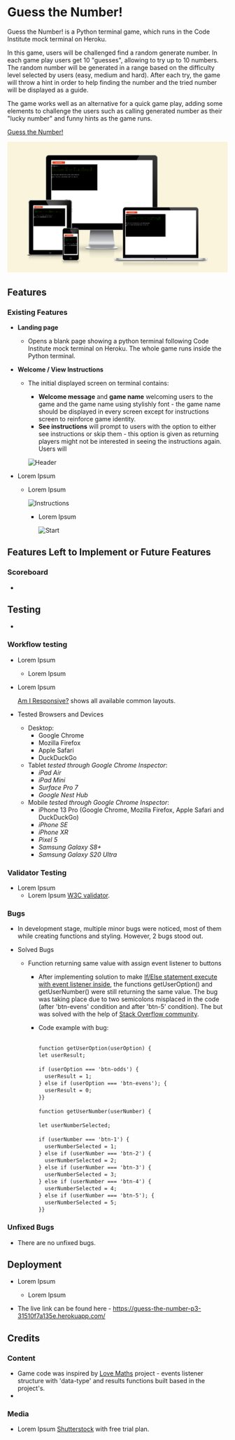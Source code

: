 # Guess the Number!

Guess the Number! is a Python terminal game, which runs in the Code Institute mock terminal on Heroku.

In this game, users will be challenged find a random generate number. In each game play users get 10 "guesses", allowing to try up to 10 numbers. The random number will be generated in a range based on the difficulty level selected by users (easy, medium and hard). After each try, the game will throw a hint in order to help finding the number and the tried number will be displayed as a guide.

The game works well as an alternative for a quick game play, adding some elements to challenge the users such as calling generated number as their "lucky number" and funny hints as the game runs. 

[Guess the Number!](https://guess-the-number-p3-31510f7a135e.herokuapp.com/)

![Responsive Mockup](/assets/images/readme-am-i-responsive.png)

## Features

### Existing Features

- **Landing page**
  - Opens a blank page showing a python terminal following Code Institute mock terminal on Heroku. The whole game runs inside the Python terminal.
- **Welcome / View Instructions**
  - The initial displayed screen on terminal contains:
    - **Welcome message** and **game name** welcoming users to the game and the game name using stylishly font - the game name should be displayed in every screen except for instructions screen to reinforce game identity.
    - **See instructions** will prompt to users with the option to either see instructions or skip them - this option is given as returning players might not be interested in seeing the instructions again. Users will 


    ![Header]()

- Lorem Ipsum
  - Lorem Ipsum

    ![Instructions]()

    - Lorem Ipsum

      ![Start]()

## Features Left to Implement or Future Features

### Scoreboard

- 

## Testing

- 
  
### Workflow testing

- Lorem Ipsum
  - Lorem Ipsum

- Lorem Ipsum

  [Am I Responsive?](https://ui.dev/amiresponsive?url=https://guess-the-number-p3-31510f7a135e.herokuapp.com/) shows all available common layouts.

- Tested Browsers and Devices

  - Desktop:
    - Google Chrome
    - Mozilla Firefox
    - Apple Safari
    - DuckDuckGo
  - Tablet *tested through Google Chrome Inspector*:
    - *iPad Air*
    - *iPad Mini*
    - *Surface Pro 7*
    - *Google Nest Hub*
  - Mobile *tested through Google Chrome Inspector*:
    - iPhone 13 Pro (Google Chrome, Mozilla Firefox, Apple Safari and DuckDuckGo)
    - *iPhone SE*
    - *iPhone XR*
    - *Pixel 5*
    - *Samsung Galaxy S8+*
    - *Samsung Galaxy S20 Ultra*

### Validator Testing

- Lorem Ipsum
  - Lorem Ipsum [W3C validator]().

### Bugs

- In development stage, multiple minor bugs were noticed, most of them while creating functions and styling. However, 2 bugs stood out.

- Solved Bugs
  - Function returning same value with assign event listener to buttons
    - After implementing solution to make [If/Else statement execute with event listener inside](https://stackoverflow.com/questions/48167887/if-else-statement-not-executing-correctly-with-event-listener-inside-javascript), the functions getUserOption() and getUserNumber() were still returning the same value. The bug was taking place due to two semicolons misplaced in the code (after 'btn-evens' condition and after 'btn-5' condition). The but was solved with the help of [Stack Overflow community](https://stackoverflow.com/questions/76551168/functions-returning-same-value-even-with-assigned-event-listener-to-the-buttons).

    - Code example with bug:

      ```text

      function getUserOption(userOption) {
      let userResult;

      if (userOption === 'btn-odds') {
        userResult = 1;
      } else if (userOption === 'btn-evens'); {
        userResult = 0;
      }}

      function getUserNumber(userNumber) {

      let userNumberSelected;

      if (userNumber === 'btn-1') {
        userNumberSelected = 1;
      } else if (userNumber === 'btn-2') {
        userNumberSelected = 2;
      } else if (userNumber === 'btn-3') {
        userNumberSelected = 3;
      } else if (userNumber === 'btn-4') {
        userNumberSelected = 4;
      } else if (userNumber === 'btn-5'); {
        userNumberSelected = 5;
      }}

      ```

### Unfixed Bugs

- There are no unfixed bugs.

## Deployment

- Lorem Ipsum
  - Lorem Ipsum
  
- The live link can be found here - <https://guess-the-number-p3-31510f7a135e.herokuapp.com/>

## Credits

### Content

- Game code was inspired by [Love Maths]() project - events listener structure with 'data-type' and results functions built based in the project's.
- 
### Media

- Lorem Ipsum [Shutterstock]() with free trial plan.
